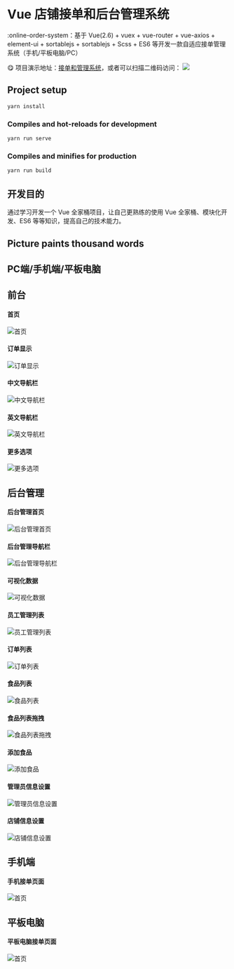#  Vue 店铺接单和后台管理系统


:online-order-system：基于 Vue(2.6) + vuex + vue-router + vue-axios + element-ui + sortablejs + sortablejs + Scss + ES6 等开发一款自适应接单管理系统（手机/平板电脑/PC）

:yum: 项目演示地址：[接单和管理系统](http://pos.migaox.com)，或者可以扫描二维码访问：
 ![](./src/assets/qr.png)


## Project setup
```
yarn install
```

### Compiles and hot-reloads for development
```
yarn run serve
```

### Compiles and minifies for production
```
yarn run build
```

## 开发目的

通过学习开发一个 Vue 全家桶项目，让自己更熟练的使用 Vue 全家桶、模块化开发、ES6 等等知识，提高自己的技术能力。


## Picture paints thousand words
## PC端/手机端/平板电脑

## 前台

#### 首页
![首页](./src/assets/screenshots/homepage.png)
#### 订单显示
![订单显示](./src/assets/screenshots/orderpad.png)
#### 中文导航栏
![中文导航栏](./src/assets/screenshots/sidebarchinese.png)
#### 英文导航栏
![英文导航栏](./src/assets/screenshots/sidebarenglish.png)
#### 更多选项
![更多选项](./src/assets/screenshots/moreselections.png)


## 后台管理

#### 后台管理首页
![后台管理首页](./src/assets/screenshots/adminhomepage.png)
#### 后台管理导航栏
![后台管理导航栏](./src/assets/screenshots/adminsidebar.png)
#### 可视化数据
![可视化数据](./src/assets/screenshots/echart.png)
#### 员工管理列表
![员工管理列表](./src/assets/screenshots/stafflist.png)
#### 订单列表
![订单列表](./src/assets/screenshots/orderlist.png)
#### 食品列表
![食品列表](./src/assets/screenshots/foodlist.png)
#### 食品列表拖拽
![食品列表拖拽](./src/assets/screenshots/foodlist-draggble.png)
#### 添加食品
![添加食品](./src/assets/screenshots/addfood.png)
#### 管理员信息设置
![管理员信息设置](./src/assets/screenshots/adminsetup.png)
#### 店铺信息设置
![店铺信息设置](./src/assets/screenshots/shopsetup.png)

## 手机端

#### 手机接单页面
![首页](./src/assets/screenshots/phonescreen.png)

## 平板电脑

#### 平板电脑接单页面
![首页](./src/assets/screenshots/ipadscreen.png)
